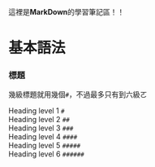 這裡是**MarkDown**的學習筆記區！！

# 基本語法

### 標題
幾級標題就用幾個`#`，不過最多只有到六級ㄛ

Heading level 1 `#`
<br>
Heading level 2 `##`
<br>
Heading level 3 `###`
<br>
Heading level 4 `####`
<br>
Heading level 5 `#####`
<br>
Heading level 6 `######`

